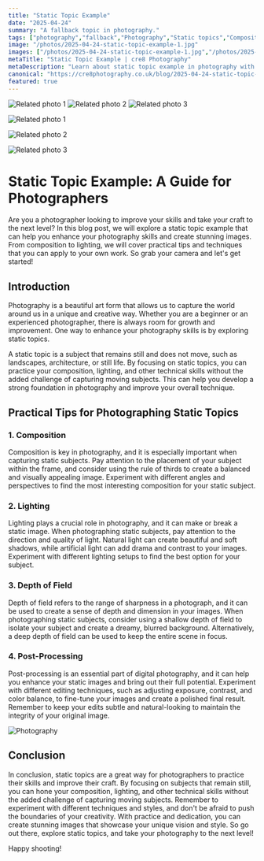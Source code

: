 ```yaml
---
title: "Static Topic Example"
date: "2025-04-24"
summary: "A fallback topic in photography."
tags: ["photography","fallback","Photography","Static topics","Composition","Lighting","Depth of field","Post-processing","Techniques","Skills","Tips","Techniques."]
image: "/photos/2025-04-24-static-topic-example-1.jpg"
images: ["/photos/2025-04-24-static-topic-example-1.jpg","/photos/2025-04-24-static-topic-example-2.jpg","/photos/2025-04-24-static-topic-example-3.jpg"]
metaTitle: "Static Topic Example | cre8 Photography"
metaDescription: "Learn about static topic example in photography with practical tips and insights."
canonical: "https://cre8photography.co.uk/blog/2025-04-24-static-topic-example"
featured: true
---
```


<!-- Gallery as HTML -->

<div class="grid grid-cols-1 sm:grid-cols-2 md:grid-cols-3 gap-4">
  <img src="/photos/2025-04-24-static-topic-example-1.jpg" alt="Related photo 1" class="w-full rounded-lg" />
<img src="/photos/2025-04-24-static-topic-example-2.jpg" alt="Related photo 2" class="w-full rounded-lg" />
<img src="/photos/2025-04-24-static-topic-example-3.jpg" alt="Related photo 3" class="w-full rounded-lg" />
</div>


<!-- Gallery as Markdown -->
![Related photo 1](/photos/2025-04-24-static-topic-example-1.jpg)


![Related photo 2](/photos/2025-04-24-static-topic-example-2.jpg)


![Related photo 3](/photos/2025-04-24-static-topic-example-3.jpg)



# Static Topic Example: A Guide for Photographers

Are you a photographer looking to improve your skills and take your craft to the next level? In this blog post, we will explore a static topic example that can help you enhance your photography skills and create stunning images. From composition to lighting, we will cover practical tips and techniques that you can apply to your own work. So grab your camera and let's get started!

## Introduction

Photography is a beautiful art form that allows us to capture the world around us in a unique and creative way. Whether you are a beginner or an experienced photographer, there is always room for growth and improvement. One way to enhance your photography skills is by exploring static topics. 

A static topic is a subject that remains still and does not move, such as landscapes, architecture, or still life. By focusing on static topics, you can practice your composition, lighting, and other technical skills without the added challenge of capturing moving subjects. This can help you develop a strong foundation in photography and improve your overall technique.

## Practical Tips for Photographing Static Topics

### 1. Composition

Composition is key in photography, and it is especially important when capturing static subjects. Pay attention to the placement of your subject within the frame, and consider using the rule of thirds to create a balanced and visually appealing image. Experiment with different angles and perspectives to find the most interesting composition for your static subject.

### 2. Lighting

Lighting plays a crucial role in photography, and it can make or break a static image. When photographing static subjects, pay attention to the direction and quality of light. Natural light can create beautiful and soft shadows, while artificial light can add drama and contrast to your images. Experiment with different lighting setups to find the best option for your subject.

### 3. Depth of Field

Depth of field refers to the range of sharpness in a photograph, and it can be used to create a sense of depth and dimension in your images. When photographing static subjects, consider using a shallow depth of field to isolate your subject and create a dreamy, blurred background. Alternatively, a deep depth of field can be used to keep the entire scene in focus.

### 4. Post-Processing

Post-processing is an essential part of digital photography, and it can help you enhance your static images and bring out their full potential. Experiment with different editing techniques, such as adjusting exposure, contrast, and color balance, to fine-tune your images and create a polished final result. Remember to keep your edits subtle and natural-looking to maintain the integrity of your original image.

![Photography](/path/to/image)

## Conclusion

In conclusion, static topics are a great way for photographers to practice their skills and improve their craft. By focusing on subjects that remain still, you can hone your composition, lighting, and other technical skills without the added challenge of capturing moving subjects. Remember to experiment with different techniques and styles, and don't be afraid to push the boundaries of your creativity. With practice and dedication, you can create stunning images that showcase your unique vision and style. So go out there, explore static topics, and take your photography to the next level!

Happy shooting!

